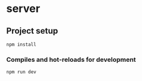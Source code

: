# server

## Project setup
```
npm install
```

### Compiles and hot-reloads for development
```
npm run dev
```

